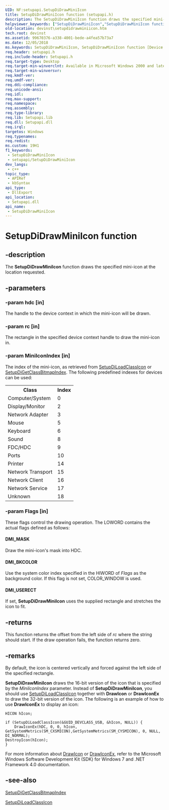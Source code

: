 ```yaml
---
UID: NF:setupapi.SetupDiDrawMiniIcon
title: SetupDiDrawMiniIcon function (setupapi.h)
description: The SetupDiDrawMiniIcon function draws the specified mini-icon at the location requested.
helpviewer_keywords: ["SetupDiDrawMiniIcon","SetupDiDrawMiniIcon function [Device and Driver Installation]","devinst.setupdidrawminiicon","di-rtns_b85627e0-4b6a-4198-b4b9-8a1afaa09a9a.xml","setupapi/SetupDiDrawMiniIcon"]
old-location: devinst\setupdidrawminiicon.htm
tech.root: devinst
ms.assetid: 99670376-a338-4001-bede-a4fea57b73a7
ms.date: 12/05/2018
ms.keywords: SetupDiDrawMiniIcon, SetupDiDrawMiniIcon function [Device and Driver Installation], devinst.setupdidrawminiicon, di-rtns_b85627e0-4b6a-4198-b4b9-8a1afaa09a9a.xml, setupapi/SetupDiDrawMiniIcon
req.header: setupapi.h
req.include-header: Setupapi.h
req.target-type: Desktop
req.target-min-winverclnt: Available in Microsoft Windows 2000 and later versions of Windows.
req.target-min-winversvr: 
req.kmdf-ver: 
req.umdf-ver: 
req.ddi-compliance: 
req.unicode-ansi: 
req.idl: 
req.max-support: 
req.namespace: 
req.assembly: 
req.type-library: 
req.lib: Setupapi.lib
req.dll: Setupapi.dll
req.irql: 
targetos: Windows
req.typenames: 
req.redist: 
ms.custom: 19H1
f1_keywords:
 - SetupDiDrawMiniIcon
 - setupapi/SetupDiDrawMiniIcon
dev_langs:
 - c++
topic_type:
 - APIRef
 - kbSyntax
api_type:
 - DllExport
api_location:
 - Setupapi.dll
api_name:
 - SetupDiDrawMiniIcon
---
```


# SetupDiDrawMiniIcon function


## -description

The <b>SetupDiDrawMiniIcon</b> function draws the specified mini-icon at the location requested.

## -parameters

### -param hdc [in]

The handle to the device context in which the mini-icon will be drawn.

### -param rc [in]

The rectangle in the specified device context handle to draw the mini-icon in.

### -param MiniIconIndex [in]

The index of the mini-icon, as retrieved from <a href="/windows/desktop/api/setupapi/nf-setupapi-setupdiloadclassicon">SetupDiLoadClassIcon</a> or <a href="/windows/desktop/api/setupapi/nf-setupapi-setupdigetclassbitmapindex">SetupDiGetClassBitmapIndex</a>. The following predefined indexes for devices can be used:

<table>
<tr>
<th>        Class</th>
<th>Index</th>
</tr>
<tr>
<td>
        Computer/System

</td>
<td>
0

</td>
</tr>
<tr>
<td>
        Display/Monitor

</td>
<td>
2

</td>
</tr>
<tr>
<td>
        Network Adapter

</td>
<td>
3

</td>
</tr>
<tr>
<td>
        Mouse

</td>
<td>
5

</td>
</tr>
<tr>
<td>
        Keyboard

</td>
<td>
6

</td>
</tr>
<tr>
<td>
        Sound

</td>
<td>
8

</td>
</tr>
<tr>
<td>
        FDC/HDC

</td>
<td>
9

</td>
</tr>
<tr>
<td>
        Ports

</td>
<td>
10

</td>
</tr>
<tr>
<td>
        Printer

</td>
<td>
14

</td>
</tr>
<tr>
<td>
        Network Transport

</td>
<td>
15

</td>
</tr>
<tr>
<td>
        Network Client

</td>
<td>
16

</td>
</tr>
<tr>
<td>
        Network Service

</td>
<td>
17

</td>
</tr>
<tr>
<td>
        Unknown

</td>
<td>
18

</td>
</tr>
</table>

### -param Flags [in]

These flags control the drawing operation. The LOWORD contains the actual flags defined as follows:





#### DMI_MASK

Draw the mini-icon's mask into HDC.



#### DMI_BKCOLOR

Use the system color index specified in the HIWORD of <i>Flags</i> as the background color. If this flag is not set, COLOR_WINDOW is used.



#### DMI_USERECT

If set, <b>SetupDiDrawMiniIcon</b> uses the supplied rectangle and stretches the icon to fit.

## -returns

This function returns the offset from the left side of <i>rc</i> where the string should start. If the draw operation fails, the function returns zero.

## -remarks

By default, the icon is centered vertically and forced against the left side of the specified rectangle.

<b>SetupDiDrawMiniIcon</b> draws the 16-bit version of the icon that is specified by the <i>MiniIconIndex </i>parameter. Instead of <b>SetupDiDrawMiniIcon</b>, you should use <a href="/windows/desktop/api/setupapi/nf-setupapi-setupdiloadclassicon">SetupDiLoadClassIcon</a> together with <b>DrawIcon</b> or <b>DrawIconEx</b> to draw the 32-bit version of the icon. The following is an example of how to use <b>DrawIconEx</b> to display an icon:


```
HICON hIcon;

if (SetupDiLoadClassIcon(&GUID_DEVCLASS_USB, &hIcon, NULL)) {
    DrawIconEx(hDC, 0, 0, hIcon, GetSystemMetrics(SM_CXSMICON),GetSystemMetrics(SM_CYSMICON), 0, NULL, DI_NORMAL); 
DestroyIcon(hIcon);
}
```


For more information about <a href="/windows/win32/api/winuser/nf-winuser-drawicon">DrawIcon</a> or <a href="/windows/win32/api/winuser/nf-winuser-drawiconex">DrawIconEx</a>, refer to the Microsoft Windows Software Development Kit (SDK) for Windows 7 and .NET Framework 4.0 documentation.

## -see-also

<a href="/windows/desktop/api/setupapi/nf-setupapi-setupdigetclassbitmapindex">SetupDiGetClassBitmapIndex</a>



<a href="/windows/desktop/api/setupapi/nf-setupapi-setupdiloadclassicon">SetupDiLoadClassIcon</a>